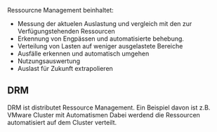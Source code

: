 Ressourcne Management beinhaltet:
- Messung der aktuelen Auslastung und vergleich mit den zur Verfügungstehenden Ressourcen
- Erkennung von Engpässen und automatisierte behebung.
- Verteilung von Lasten auf weniger ausgelastete Bereiche
- Ausfälle erkennen und automatisch umgehen
- Nutzungsauswertung
- Auslast für Zukunft extrapolieren

## DRM
DRM ist distributet Ressource Management.
Ein Beispiel davon ist z.B. VMware Cluster mit Automatismen
Dabei werdend die Ressourcen automatisiert auf dem Cluster verteilt.